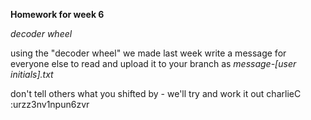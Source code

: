 __Homework for week 6__

_decoder wheel_

using the "decoder wheel" we made last week write a message for everyone else to read and upload it to your branch as _message-[user initials].txt_

don't tell others what you shifted by - we'll try and work it out
charlieC :urzz3nv1npun6zvr
